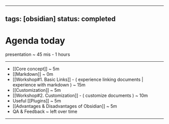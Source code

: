 
---
tags: [obsidian]
status: completed
---

# Agenda today

presentation ~ 45 mis - 1 hours

---

- [[Core concept]] ~ 5m
- [[Markdown]]  ~ 0m
- [[Workshop#1. Basic Links]] - ( experience linking documents | experience with markdown ) ~ 15m 
- [[Customization]]  ~ 5m
- [[Workshop#2. Customization]] - ( customize documents ) ~ 10m
- Useful [[Plugins]]  ~ 5m
- [[Advantages & Disadvantages of Obsidian]] ~ 5m
- QA & Feedback ~ left over time


---

